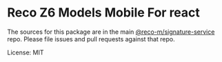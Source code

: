 # Reco Z6 Models Mobile For react

The sources for this package are in the main [@reco-m/signature-service](http://src.devops.bitech.cn/framework/RECO8.Z6.Mobile.git) repo. Please file issues and pull requests against that repo.

License: MIT
